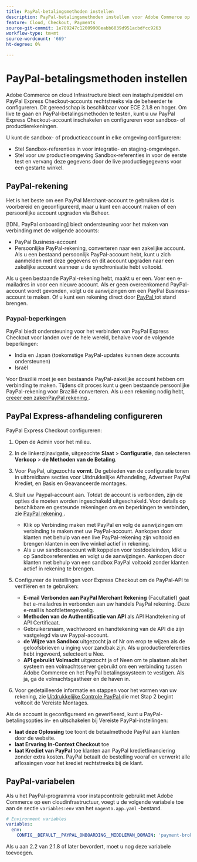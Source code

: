 ```yaml
---
title: PayPal-betalingsmethoden instellen
description: PayPal-betalingsmethoden instellen voor Adobe Commerce op cloudinfrastructuur.
feature: Cloud, Checkout, Payments
source-git-commit: 1e789247c12009908eabb6039d951acbdfcc9263
workflow-type: tm+mt
source-wordcount: '669'
ht-degree: 0%

---
```


# PayPal-betalingsmethoden instellen

Adobe Commerce on cloud Infrastructure biedt een instaphulpmiddel om PayPal Express Checkout-accounts rechtstreeks via de beheerder te configureren. Dit gereedschap is beschikbaar voor ECE 2.1.8 en hoger. Om live te gaan en PayPal-betalingsmethoden te testen, kunt u uw PayPal Express Checkout-account inschakelen en configureren voor sandbox- of productierekeningen.

U kunt de sandbox- of productieaccount in elke omgeving configureren:

* Stel Sandbox-referenties in voor integratie- en staging-omgevingen.
* Stel voor uw productieomgeving Sandbox-referenties in voor de eerste test en vervang deze gegevens door de live productiegegevens voor een gestarte winkel.

## PayPal-rekening

Het is het beste om een PayPal Merchant-account te gebruiken dat is voorbereid en geconfigureerd, maar u kunt een account maken of een persoonlijke account upgraden via Beheer.

[!DNL PayPal onboarding] biedt ondersteuning voor het maken van verbinding met de volgende accounts:

* PayPal Business-account
* Persoonlijke PayPal-rekening, converteren naar een zakelijke account. Als u een bestaand persoonlijk PayPal-account hebt, kunt u zich aanmelden met deze gegevens en dit account upgraden naar een zakelijke account wanneer u de synchronisatie hebt voltooid.

Als u geen bestaande PayPal-rekening hebt, maakt u er een. Voer een e-mailadres in voor een nieuwe account. Als er geen overeenkomend PayPal-account wordt gevonden, volgt u de aanwijzingen om een PayPal Business-account te maken. Of u kunt een rekening direct door [ PayPal ](https://www.paypal.com/us/webapps/mpp/account-selection) tot stand brengen.

### Paypal-beperkingen

PayPal biedt ondersteuning voor het verbinden van PayPal Express Checkout voor landen over de hele wereld, behalve voor de volgende beperkingen:

* India en Japan (toekomstige PayPal-updates kunnen deze accounts ondersteunen)
* Israël

Voor Brazilië moet je een bestaande PayPal-zakelijke account hebben om verbinding te maken. Tijdens dit proces kunt u geen bestaande persoonlijke PayPal-rekening voor Brazilië converteren. Als u een rekening nodig hebt, [ creeer een zakenPayPal rekening ](https://www.paypal.com/us/webapps/mpp/account-selection).

## PayPal Express-afhandeling configureren

PayPal Express Checkout configureren:

1. Open de Admin voor het milieu.
1. In de linkerzijnavigatie, uitgezochte **Slaat** > **Configuratie**, dan selecteren **Verkoop** > **de Methoden van de Betaling**.
1. Voor PayPal, uitgezochte **vormt**. De gebieden van de configuratie tonen in uitbreidbare secties voor Uitdrukkelijke Afhandeling, Adverteer PayPal Krediet, en Basis en Geavanceerde montages.
1. Sluit uw Paypal-account aan. Totdat de account is verbonden, zijn de opties die moeten worden ingeschakeld uitgeschakeld. Voor details op beschikbare en gesteunde rekeningen om en beperkingen te verbinden, zie [ PayPal rekening ](#paypal-account).

   * Klik op Verbinding maken met PayPal en volg de aanwijzingen om verbinding te maken met uw PayPal-account. Aankopen door klanten met behulp van een live PayPal-rekening zijn voltooid en brengen klanten in een live winkel actief in rekening.
   * Als u uw sandboxaccount wilt koppelen voor testdoeleinden, klikt u op Sandboxreferenties en volgt u de aanwijzingen. Aankopen door klanten met behulp van een sandbox PayPal voltooid zonder klanten actief in rekening te brengen.

1. Configureer de instellingen voor Express Checkout om de PayPal-API te verifiëren en te gebruiken:

   * **E-mail Verbonden aan PayPal Merchant Rekening** (Facultatief) gaat het e-mailadres in verbonden aan uw handels PayPal rekening. Deze e-mail is hoofdlettergevoelig.
   * **Methoden van de Authentificatie van API** als API Handtekening of API Certificaat.
   * Gebruikersnaam, wachtwoord en handtekening van de API die zijn vastgelegd via uw Paypal-account.
   * **de Wijze van Sandbox** uitgezocht ja of Nr om erop te wijzen als de geloofsbrieven u inging voor zandbak zijn. Als u productiereferenties hebt ingevoerd, selecteert u Nee.
   * **API gebruikt Volmacht** uitgezocht ja of Neen om te plaatsen als het systeem een volmachtsserver gebruikt om een verbinding tussen Adobe Commerce en het PayPal betalingssysteem te vestigen. Als ja, ga de volmachtsgastheer en de haven in.

1. Voor gedetailleerde informatie en stappen voor het vormen van uw rekening, zie [ Uitdrukkelijke Controle PayPal ](https://experienceleague.adobe.com/en/docs/commerce-admin/stores-sales/payments/paypal/paypal-express-checkout) die met Stap 2 begint voltooit de Vereiste Montages.

Als de account is geconfigureerd en geverifieerd, kunt u PayPal-betalingsopties in- en uitschakelen bij Vereiste PayPal-instellingen:

* **laat deze Oplossing** toe toont de betaalmethode PayPal aan klanten door de website.
* **laat Ervaring In-Context Checkout** toe
* **laat Krediet van PayPal** toe klanten aan PayPal kredietfinanciering zonder extra kosten. PayPal betaalt de bestelling vooraf en verwerkt alle aflossingen voor het krediet rechtstreeks bij de klant.

## PayPal-variabelen

Als u het PayPal-programma voor instapcontrole gebruikt met Adobe Commerce op een cloudinfrastructuur, voegt u de volgende variabele toe aan de sectie `variables:env` van het `magento.app.yaml` -bestand.

```yaml
# Environment variables
variables:
  env:
    CONFIG__DEFAULT__PAYPAL_ONBOARDING__MIDDLEMAN_DOMAIN: 'payment-broker.magento.com'
```

Als u aan 2.2 van 2.1.8 of later bevordert, moet u nog deze variabele toevoegen.
